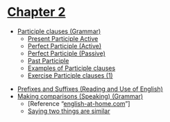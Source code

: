 # [Chapter 2](https://sixth-gibbon-10e.notion.site/Chapter-2-5086fd43e8f244bcafeef08a69d3f496?pvs=4)
  * [Participle clauses (Grammar)](#participle-clauses--grammar-)
    + [Present Participle Active](#present-participle-active)
    + [Perfect Participle (Active)](#perfect-participle--active-)
    + [Perfect Participle (Passive)](#perfect-participle--passive-)
    + [Past Participle](#--past-participle--)
    + [Examples of Participle clauses](#examples-of-participle-clauses)
    + [Exercise Participle clauses (1)](#exercise-participle-clauses--1-)
  + [Prefixes and Suffixes (Reading and Use of English)]()
  + [Making comparisons (Speaking) (Grammar)]()
    + [Reference “[english-at-home.com](http://english-at-home.com)”]
    + [Saying two things are similar]()
